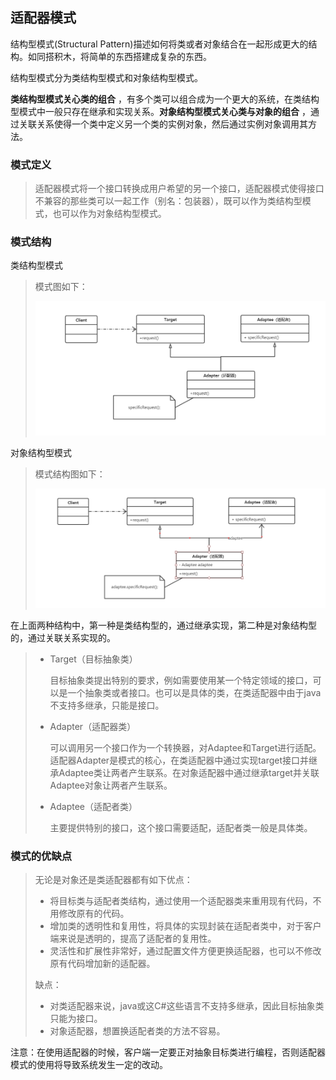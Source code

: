 ## 适配器模式

结构型模式(Structural Pattern)描述如何将类或者对象结合在一起形成更大的结构。如同搭积木，将简单的东西搭建成复杂的东西。

结构型模式分为类结构型模式和对象结构型模式。

**类结构型模式关心类的组合** ，有多个类可以组合成为一个更大的系统，在类结构型模式中一般只存在继承和实现关系。**对象结构型模式关心类与对象的组合** ，通过关联关系使得一个类中定义另一个类的实例对象，然后通过实例对象调用其方法。

### 模式定义

> 适配器模式将一个接口转换成用户希望的另一个接口，适配器模式使得接口不兼容的那些类可以一起工作（别名：包装器），既可以作为类结构型模式，也可以作为对象结构型模式。

### 模式结构

类结构型模式

> 模式图如下：
>
> ![35](https://github.com/lqcool/notes/blob/master/%E4%BB%93%E5%BA%93%E5%9B%BE%E5%BA%93/35.png)

对象结构型模式

> 模式结构图如下：
>
> ![36](https://github.com/lqcool/notes/blob/master/%E4%BB%93%E5%BA%93%E5%9B%BE%E5%BA%93/36.png)

在上面两种结构中，第一种是类结构型的，通过继承实现，第二种是对象结构型的，通过关联关系实现的。

> - Target（目标抽象类）
>
>   目标抽象类提出特别的要求，例如需要使用某一个特定领域的接口，可以是一个抽象类或者接口。也可以是具体的类，在类适配器中由于java不支持多继承，只能是接口。
>
> - Adapter（适配器类）
>
>   可以调用另一个接口作为一个转换器，对Adaptee和Target进行适配。适配器Adapter是模式的核心，在类适配器中通过实现target接口并继承Adaptee类让两者产生联系。在对象适配器中通过继承target并关联Adaptee对象让两者产生联系。
>
> - Adaptee（适配者类）
>
>   主要提供特别的接口，这个接口需要适配，适配者类一般是具体类。

### 模式的优缺点

> 无论是对象还是类适配器都有如下优点：
>
> - 将目标类与适配者类结构，通过使用一个适配器类来重用现有代码，不用修改原有的代码。
> - 增加类的透明性和复用性，将具体的实现封装在适配者类中，对于客户端来说是透明的，提高了适配者的复用性。
> - 灵活性和扩展性非常好，通过配置文件方便更换适配器，也可以不修改原有代码增加新的适配器。
>
> 缺点：
>
> - 对类适配器来说，java或这C#这些语言不支持多继承，因此目标抽象类只能为接口。
> - 对象适配器，想置换适配者类的方法不容易。

注意：在使用适配器的时候，客户端一定要正对抽象目标类进行编程，否则适配器模式的使用将导致系统发生一定的改动。